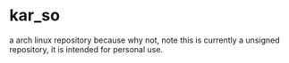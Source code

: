 # kar_so
a arch linux repository because why not, note this is currently a unsigned repository, it is intended for personal use.
